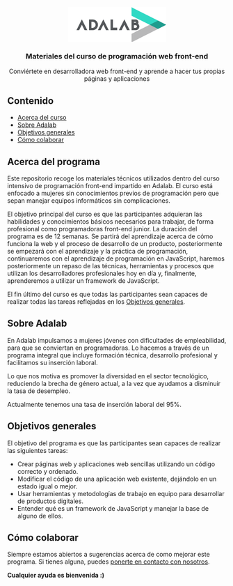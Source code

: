 <p align="center">
  <a href="http://adalab.es/">
    <img align="center" src="assets/images/adalab_brand.png" alt="AdaLab brand">
  </a>
</p>
<h3 align="center">Materiales del curso de programación web front-end</h3>
<p align="center">
   Conviértete en desarrolladora web front-end y aprende a hacer tus propias páginas y aplicaciones
</p>

## Contenido

- [Acerca del curso](#acerca-del-curso)
- [Sobre Adalab](#sobre-adalab)
- [Objetivos generales](#objetivos-generales)
- [Cómo colaborar](#cómo-colaborar)

## Acerca del programa

Este repositorio recoge los materiales técnicos utilizados dentro del curso intensivo de programación front-end impartido en Adalab. El curso está enfocado a mujeres sin conocimientos previos de programación pero que sepan manejar equipos informáticos sin complicaciones.

El objetivo principal del curso es que las participantes adquieran las habilidades y conocimientos básicos necesarios para trabajar, de forma profesional como programadoras front-end junior. La duración del programa es de 12 semanas. Se partirá del aprendizaje acerca de cómo funciona la web y el proceso de desarrollo de un producto, posteriormente se empezará con el aprendizaje y la práctica de programación, continuaremos con el aprendizaje de programación en JavaScript, haremos posteriormente un repaso de las técnicas, herramientas y procesos que utilizan los desarrolladores profesionales hoy en día y, finalmente, aprenderemos a utilizar un framework de JavaScript.

El fin último del curso es que todas las participantes sean capaces de realizar todas las tareas reflejadas en los [Objetivos generales](#objetivos-generales).

## Sobre Adalab

En Adalab impulsamos a mujeres jóvenes con dificultades de empleabilidad, para que se conviertan en programadoras. Lo hacemos a través de un programa integral que incluye formación técnica, desarrollo profesional y facilitamos su inserción laboral.

Lo que nos motiva es promover la diversidad en el sector tecnológico, reduciendo la brecha de género actual, a la vez que ayudamos a disminuir la tasa de desempleo.

Actualmente tenemos una tasa de inserción laboral del 95%.

## Objetivos generales

El objetivo del programa es que las participantes sean capaces de realizar las siguientes tareas:

- Crear páginas web y aplicaciones web sencillas utilizando un código correcto y ordenado.
- Modificar el código de una aplicación web existente, dejándolo en un estado igual o mejor.
- Usar herramientas y metodologías de trabajo en equipo para desarrollar de productos digitales.
- Entender qué es un framework de JavaScript y manejar la base de alguno de ellos.

## Cómo colaborar

Siempre estamos abiertos a sugerencias acerca de como mejorar este programa. Si tienes alguna, puedes [ponerte en contacto con nosotros](https://adalab.es/contacto/).

**Cualquier ayuda es bienvenida :)**
